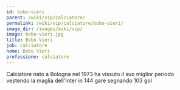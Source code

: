 ```yaml
---
id: bobo-vieri
parent: /wiki/vip/calciatore/
permalink: /wiki/vip/calciatore/bobo-vieri/
image_dir: /images/wiki/vip/
image: bobo-vieri.jpg
title: Bobo Vieri
job: calciatore
nome: Bobo Vieri
professione: calciatore
---
```

Calciatore nato a Bologna nel 1973 ha vissuto il suo miglior periodo vestendo la maglia dell'Inter in 144 gare segnando 103 gol